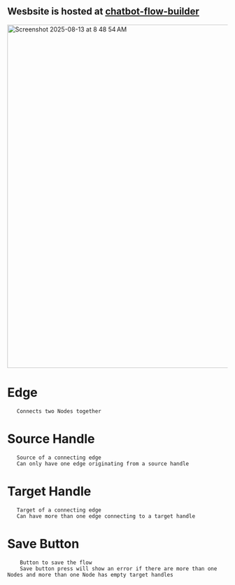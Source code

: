 ## Wesbsite is hosted at [chatbot-flow-builder](https://chatbot-flow-builder-six-psi.vercel.app/)

<img width="1435" height="785" alt="Screenshot 2025-08-13 at 8 48 54 AM" src="https://github.com/user-attachments/assets/6e21c880-5d0c-495c-9b6c-04123aad437d" />

<br/>

# Edge
```
   Connects two Nodes together
```
# Source Handle
```
   Source of a connecting edge 
   Can only have one edge originating from a source handle

```
# Target Handle
```
   Target of a connecting edge
   Can have more than one edge connecting to a target handle

```
# Save Button
```
    Button to save the flow 
    Save button press will show an error if there are more than one Nodes and more than one Node has empty target handles
```
